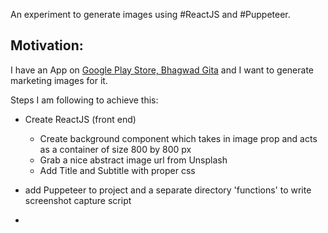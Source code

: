 An experiment to generate images using #ReactJS and #Puppeteer.

## Motivation:
I have an App on [Google Play Store, Bhagwad Gita](https://play.google.com/store/apps/details?id=com.brownfingers.bhagwatgitaapp&ref=github) and I want to generate marketing images for it.


Steps I am following to achieve this:
- Create ReactJS (front end)
    - Create background component which takes in image prop and acts as a container of size 800 by 800 px
    - Grab a nice abstract image url from Unsplash
    - Add Title and Subtitle with proper css

- add Puppeteer to project and a separate directory 'functions' to write screenshot capture script
- 

